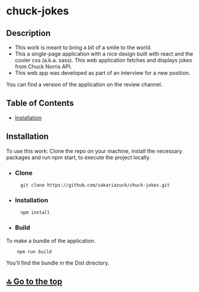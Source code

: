 # chuck-jokes
## Description

- This work is meant to bring a bit of a smile to the world.
- This a single-page application with a nice design built with react and the cooler css (a.k.a. sass). This web application fetches and displays jokes from Chuck Norris API.
- This web app was developed as part of an interview for a new position.

You can find a version of the application on the review channel.
<!--! add link to the review chanel -->

## Table of Contents

- [Installation](#installation)

## Installation
To use this work: Clone the repo on your machine, install the necessary packages and run npm start, to execute the project locally.

* ### Clone
        git clone https://github.com/zakariazuck/chuck-jokes.git
* ### Installation 
        npm install
* ### Build 
To make a bundle of the application.

        npm run build

You'll find the bundle in the Dist directory.

## [🔝 Go to the top](#chuck-jokes)